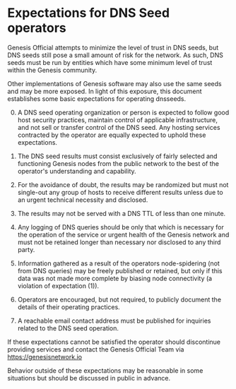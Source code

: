 Expectations for DNS Seed operators
====================================

Genesis Official attempts to minimize the level of trust in DNS seeds, but DNS seeds still pose a small amount of risk for the network. As such, DNS seeds must be run by entities which have some minimum level of trust within the Genesis community.

Other implementations of Genesis software may also use the same seeds and may be more exposed. In light of this exposure, this document establishes some basic expectations for operating dnsseeds.

0. A DNS seed operating organization or person is expected to follow good host security practices, maintain control of applicable infrastructure, and not sell or transfer control of the DNS seed. Any hosting services contracted by the operator are equally expected to uphold these expectations.

1. The DNS seed results must consist exclusively of fairly selected and functioning Genesis nodes from the public network to the best of the operator's understanding and capability.

2. For the avoidance of doubt, the results may be randomized but must not
single-out any group of hosts to receive different results unless due to an urgent technical necessity and disclosed.

3. The results may not be served with a DNS TTL of less than one minute.

4. Any logging of DNS queries should be only that which is necessary for the operation of the service or urgent health of the Genesis network and must not be retained longer than necessary nor disclosed to any third party.

5. Information gathered as a result of the operators node-spidering (not from DNS queries) may be freely published or retained, but only if this data was not made more complete by biasing node connectivity (a violation of expectation (1)).

6. Operators are encouraged, but not required, to publicly document the details of their operating practices.

7. A reachable email contact address must be published for inquiries related to the DNS seed operation.

If these expectations cannot be satisfied the operator should discontinue providing services and contact the Genesis Official Team via https://genesisnetwork.io

Behavior outside of these expectations may be reasonable in some situations but should be discussed in public in advance.

